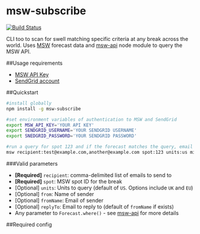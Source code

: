 msw-subscribe
=============

[![Build Status](https://travis-ci.org/justinjmoses/msw-subscribe.png)](https://travis-ci.org/justinjmoses/msw-subscribe)

CLI too to scan for swell matching specific criteria at any break across the world. Uses [MSW](http://magicseaweed.com) forecast data and [msw-api](https://npmjs.org/package/msw-api) node module to query the MSW API. 

##Usage requirements

* [MSW API Key](http://magicseaweed.com/developer/forecast-api)
* [SendGrid account](http://sendgrid.com)

##Quickstart

```sh
#install globally
npm install -g msw-subscribe

#set environment variables of authentication to MSW and SendGrid
export MSW_API_KEY='YOUR API KEY'
export SENDGRID_USERNAME='YOUR SENDGRID USERNAME'
export SNEDGRID_PASSWORD='YOUR SENDGRID PASSWORD'

#run a query for spot 123 and if the forecast matches the query, email the recipients
msw recipient:test@example.com,another@example.com spot:123 units:us minBreakingHeight:3 minSequence:5
```

###Valid parameters

* __[Required]__ `recipient`: comma-delimited list of emails to send to
* __[Required]__ `spot`: MSW spot ID for the break
* [Optional] `units`: Units to query (default of `US`. Options include `UK` and `EU`)
* [Optional] `from`: Name of sender
* [Optional] `fromName`: Email of sender
* [Optional] `replyTo`: Email to reply to (default of `fromName` if exists)
* Any parameter to `Forecast.where()` - see [msw-api](https://github.com/justinjmoses/msw-api#forecastwhere-query-forecast-data) for more details

##Required config

```sh

```